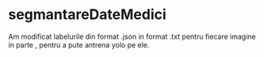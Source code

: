# segmantareDateMedici
Am modificat labelurile din format .json in format .txt pentru fiecare imagine in parte , pentru a pute antrena yolo pe ele.
